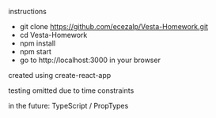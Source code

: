 instructions

- git clone https://github.com/ecezalp/Vesta-Homework.git
- cd Vesta-Homework
- npm install
- npm start
- go to http://localhost:3000 in your browser

created using create-react-app

testing omitted due to time constraints

in the future: TypeScript / PropTypes